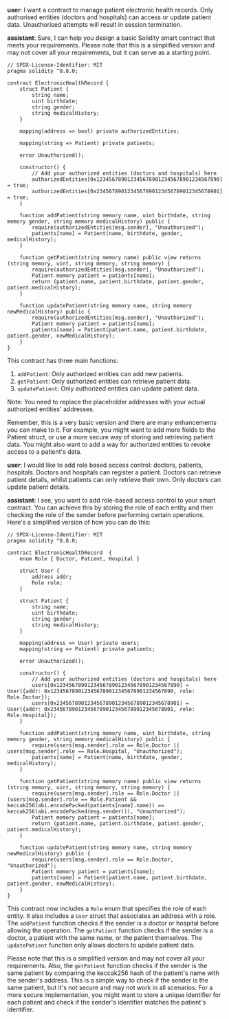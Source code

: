 **user**: I want a contract to manage patient electronic health records. Only authorised entities (doctors and hospitals) can access or update patient data. Unauthorised attempts
will result in session termination.

**assistant**: Sure, I can help you design a basic Solidity smart contract that meets your requirements. Please note that this is a simplified version and may not cover all your requirements, but it can serve as a starting point.

```solidity
// SPDX-License-Identifier: MIT
pragma solidity ^0.8.0;

contract ElectronicHealthRecord {
    struct Patient {
        string name;
        uint birthdate;
        string gender;
        string medicalHistory;
    }

    mapping(address => bool) private authorizedEntities;

    mapping(string => Patient) private patients;

    error Unauthorized();

    constructor() {
        // Add your authorized entities (doctors and hospitals) here
        authorizedEntities[0x1234567890123456789012345678901234567890] = true;
        authorizedEntities[0x2345678901234567890123456789012345678901] = true;
    }

    function addPatient(string memory name, uint birthdate, string memory gender, string memory medicalHistory) public {
        require(authorizedEntities[msg.sender], "Unauthorized");
        patients[name] = Patient(name, birthdate, gender, medicalHistory);
    }

    function getPatient(string memory name) public view returns (string memory, uint, string memory, string memory) {
        require(authorizedEntities[msg.sender], "Unauthorized");
        Patient memory patient = patients[name];
        return (patient.name, patient.birthdate, patient.gender, patient.medicalHistory);
    }

    function updatePatient(string memory name, string memory newMedicalHistory) public {
        require(authorizedEntities[msg.sender], "Unauthorized");
        Patient memory patient = patients[name];
        patients[name] = Patient(patient.name, patient.birthdate, patient.gender, newMedicalHistory);
    }
}
```

This contract has three main functions:

1. `addPatient`: Only authorized entities can add new patients.
2. `getPatient`: Only authorized entities can retrieve patient data.
3. `updatePatient`: Only authorized entities can update patient data.

Note: You need to replace the placeholder addresses with your actual authorized entities' addresses.

Remember, this is a very basic version and there are many enhancements you can make to it. For example, you might want to add more fields to the Patient struct, or use a more secure way of storing and retrieving patient data. You might also want to add a way for authorized entities to revoke access to a patient's data.

**user**: I would like to add role based access control: doctors, patients, hospitals. Doctors and hospitals can register a patient. Doctors can retrieve patient details, whilst patients can only retrieve their own. Only doctors can update patient details.

**assistant**: I see, you want to add role-based access control to your smart contract. You can achieve this by storing the role of each entity and then checking the role of the sender before performing certain operations. Here's a simplified version of how you can do this:

```solidity
// SPDX-License-Identifier: MIT
pragma solidity ^0.8.0;

contract ElectronicHealthRecord  {
    enum Role { Doctor, Patient, Hospital }

    struct User {
        address addr;
        Role role;
    }

    struct Patient {
        string name;
        uint birthdate;
        string gender;
        string medicalHistory;
    }

    mapping(address => User) private users;
    mapping(string => Patient) private patients;

    error Unauthorized();

    constructor() {
        // Add your authorized entities (doctors and hospitals) here
        users[0x1234567890123456789012345678901234567890] = User({addr: 0x1234567890123456789012345678901234567890, role: Role.Doctor});
        users[0x2345678901234567890123456789012345678901] = User({addr: 0x2345678901234567890123456789012345678901, role: Role.Hospital});
    }

    function addPatient(string memory name, uint birthdate, string memory gender, string memory medicalHistory) public {
        require(users[msg.sender].role == Role.Doctor || users[msg.sender].role == Role.Hospital, "Unauthorized");
        patients[name] = Patient(name, birthdate, gender, medicalHistory);
    }

    function getPatient(string memory name) public view returns (string memory, uint, string memory, string memory) {
        require(users[msg.sender].role == Role.Doctor || (users[msg.sender].role == Role.Patient && keccak256(abi.encodePacked(patients[name].name)) == keccak256(abi.encodePacked(msg.sender))), "Unauthorized");
        Patient memory patient = patients[name];
        return (patient.name, patient.birthdate, patient.gender, patient.medicalHistory);
    }

    function updatePatient(string memory name, string memory newMedicalHistory) public {
        require(users[msg.sender].role == Role.Doctor, "Unauthorized");
        Patient memory patient = patients[name];
        patients[name] = Patient(patient.name, patient.birthdate, patient.gender, newMedicalHistory);
    }
}
```

This contract now includes a `Role` enum that specifies the role of each entity. It also includes a `User` struct that associates an address with a role. The `addPatient` function checks if the sender is a doctor or hospital before allowing the operation. The `getPatient` function checks if the sender is a doctor, a patient with the same name, or the patient themselves. The `updatePatient` function only allows doctors to update patient data.

Please note that this is a simplified version and may not cover all your requirements. Also, the `getPatient` function checks if the sender is the same patient by comparing the keccak256 hash of the patient's name with the sender's address. This is a simple way to check if the sender is the same patient, but it's not secure and may not work in all scenarios. For a more secure implementation, you might want to store a unique identifier for each patient and check if the sender's identifier matches the patient's identifier.
